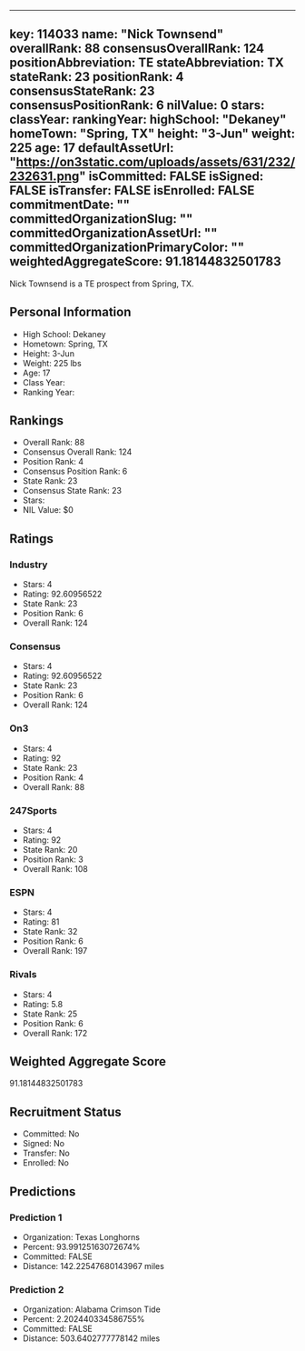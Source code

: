 ---
  key: 114033
  name: "Nick Townsend"
  overallRank: 88
  consensusOverallRank: 124
  positionAbbreviation: TE
  stateAbbreviation: TX
  stateRank: 23
  positionRank: 4
  consensusStateRank: 23
  consensusPositionRank: 6
  nilValue: 0
  stars: 
  classYear: 
  rankingYear: 
  highSchool: "Dekaney"
  homeTown: "Spring, TX"
  height: "3-Jun"
  weight: 225
  age: 17
  defaultAssetUrl: "https://on3static.com/uploads/assets/631/232/232631.png"
  isCommitted: FALSE
  isSigned: FALSE
  isTransfer: FALSE
  isEnrolled: FALSE
  commitmentDate: ""
  committedOrganizationSlug: ""
  committedOrganizationAssetUrl: ""
  committedOrganizationPrimaryColor: ""
  weightedAggregateScore: 91.18144832501783
  ---
  
  Nick Townsend is a TE prospect from Spring, TX.
  
  ## Personal Information
  - High School: Dekaney
  - Hometown: Spring, TX
  - Height: 3-Jun
  - Weight: 225 lbs
  - Age: 17
  - Class Year: 
  - Ranking Year: 
  
  ## Rankings
  - Overall Rank: 88
  - Consensus Overall Rank: 124
  - Position Rank: 4
  - Consensus Position Rank: 6
  - State Rank: 23
  - Consensus State Rank: 23
  - Stars: 
  - NIL Value: $0
  
  ## Ratings
  
  ### Industry
  - Stars: 4
  - Rating: 92.60956522
  - State Rank: 23
  - Position Rank: 6
  - Overall Rank: 124
  
  ### Consensus
  - Stars: 4
  - Rating: 92.60956522
  - State Rank: 23
  - Position Rank: 6
  - Overall Rank: 124
  
  ### On3
  - Stars: 4
  - Rating: 92
  - State Rank: 23
  - Position Rank: 4
  - Overall Rank: 88
  
  ### 247Sports
  - Stars: 4
  - Rating: 92
  - State Rank: 20
  - Position Rank: 3
  - Overall Rank: 108
  
  ### ESPN
  - Stars: 4
  - Rating: 81
  - State Rank: 32
  - Position Rank: 6
  - Overall Rank: 197
  
  ### Rivals
  - Stars: 4
  - Rating: 5.8
  - State Rank: 25
  - Position Rank: 6
  - Overall Rank: 172
  
  ## Weighted Aggregate Score
  91.18144832501783
  
  ## Recruitment Status
  - Committed: No
  - Signed: No
  - Transfer: No
  - Enrolled: No
  
  
  
  ## Predictions
  
  ### Prediction 1
  - Organization: Texas Longhorns
  - Percent: 93.99125163072674%
  - Committed: FALSE
  - Distance: 142.22547680143967 miles
  
  ### Prediction 2
  - Organization: Alabama Crimson Tide
  - Percent: 2.202440334586755%
  - Committed: FALSE
  - Distance: 503.6402777778142 miles
  